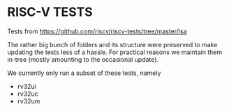 # RISC-V TESTS
Tests from https://github.com/riscv/riscv-tests/tree/master/isa

The rather big bunch of folders and its structure were preserved to make
updating the tests less of a hassle. For practical reasons we maintain them
in-tree (mostly amounting to the occasional update).

We currently only run a subset of these tests, namely
* rv32ui
* rv32uc
* rv32um
